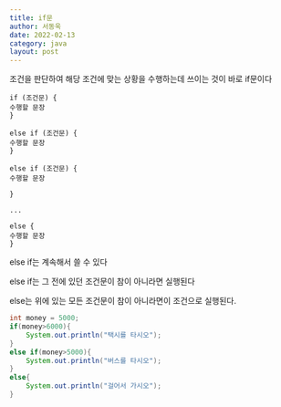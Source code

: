 ```yaml
---
title: if문
author: 서동욱
date: 2022-02-13
category: java
layout: post
---
```

조건을 판단하여 해당 조건에 맞는 상황을 수행하는데 쓰이는 것이 바로 if문이다
```text
if (조건문) {
수행할 문장
}

else if (조건문) {
수행할 문장
}

else if (조건문) {
수행할 문장

}

...

else {
수행할 문장
}
```
else if는 계속해서 쓸 수 있다

else if는 그 전에 있던 조건문이 참이 아니라면 실행된다

else는 위에 있는 모든 조건문이 참이 아니라면이 조건으로 실행된다.
```java
int money = 5000;
if(money>6000){
	System.out.println("택시를 타시오");
}
else if(money>5000){
	System.out.println("버스를 타시오");
}
else{
	System.out.println("걸어서 가시오");
}
```